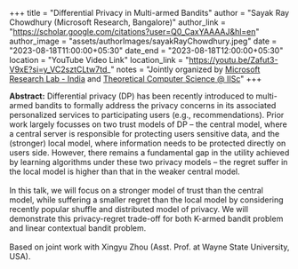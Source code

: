 +++
title = "Differential Privacy in Multi-armed Bandits"
author = "Sayak Ray Chowdhury (Microsoft Research, Bangalore)"
author_link = "https://scholar.google.com/citations?user=Q0_CaxYAAAAJ&hl=en"
author_image = "assets/authorImages/sayakRayChowdhury.jpeg"
date = "2023-08-18T11:00:00+05:30"
date_end = "2023-08-18T12:00:00+05:30"
location = "YouTube Video Link"
location_link = "https://youtu.be/Zafut3-V9xE?si=y_VC2sztCLtw7td_"
notes = "Jointly organized by <a href = "https://www.microsoft.com/en-us/research/lab/microsoft-research-india/" target= "_blank">Microsoft Research Lab - India</a> and <a href='https://www.csa.iisc.ac.in/theoretical-computer-science/' target= "_blank">Theoretical Computer Science @ IISc</a>"
+++

<b>Abstract:</b>
Differential privacy (DP) has been recently introduced to multi-armed bandits to formally 
address the privacy concerns in its associated personalized services to participating users 
(e.g., recommendations). Prior work largely focusses on two trust models of DP – the central 
model, where a central server is responsible for protecting users sensitive data, and the 
(stronger) local model, where information needs to be protected directly on users side. 
However, there remains a fundamental gap in the utility achieved by learning algorithms 
under these two privacy models – the regret suffer in the local model is higher than that 
in the weaker central model.
<br><br>
In this talk, we will focus on a stronger model of trust than the central model, while 
suffering a smaller regret than the local model by considering recently popular shuffle 
and distributed model of privacy. We will demonstrate this privacy-regret trade-off for 
both K-armed bandit problem and linear contextual bandit problem.
<br><br>
Based on joint work with Xingyu Zhou (Asst. Prof. at Wayne State University, USA).